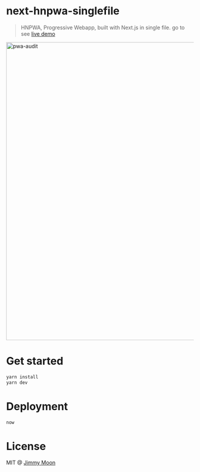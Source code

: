 # next-hnpwa-singlefile

> HNPWA, Progressive Webapp, built with Next.js in single file. go to see [live demo](https://next-hnpwa-singlefile.ragingwind.now.sh)

<img width="800" alt="pwa-audit" src="https://user-images.githubusercontent.com/124117/58602369-a92e5700-82c7-11e9-8dce-3eefae842f43.png">

# Get started

```sh
yarn install
yarn dev
```

# Deployment

```sh
now
```

# License

MIT @ [Jimmy Moon](https://jimmymoon.dev)
